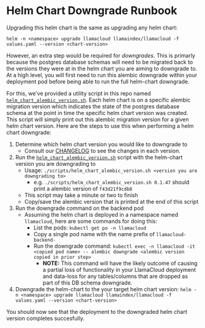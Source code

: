# Helm Chart Downgrade Runbook

Upgrading this helm chart is the same as upgrading any helm chart:
```shell
helm -n <namespace> upgrade llamacloud llamaindex/llamacloud -f values.yaml --version <chart-version>
```

However, an extra step would be required for *downgrades*. This is primarly because the postgres database schemas will need to be migrated back to the versions they were at in the helm chart you are aiming to downgrade to.
At a high level, you will first need to run this alembic downgrade within your deployment pod before being able to run the full helm-chart downgrade.

For this, we've provided a utility script in this repo named [`helm_chart_alembic_version.sh`](../scripts/helm_chart_alembic_version.sh). Each helm chart is on a specific alembic migration version which indicates the state of the postgres database schema at the point in time the specific helm chart version was created.
This script will simply print out this alembic migration version for a given helm chart version. Here are the steps to use this when performing a helm chart downgrade:
1. Determine which helm chart version you would like to downgrade to
    - Consult our [CHANGELOG](../CHANGELOG.md) to see the changes in each version.
1. Run the [`helm_chart_alembic_version.sh`](../scripts/helm_chart_alembic_version.sh) script with the helm-chart version you are downgrading to
    - Usage: `./scripts/helm_chart_alembic_version.sh <version you are downgrading to>`
        - e.g. `./scripts/helm_chart_alembic_version.sh 0.1.47` should print a alembic version of `f43d21f9cdb8`
    - This script may take a minute or two to finish
    - Copy/save the alembic version that is printed at the end of this script
1. Run the downgrade command on the backend pod
    - Assuming the helm chart is deployed in a namespace named `llamacloud`, here are some commands for doing this:
        - List the pods: `kubectl get po -n llamacloud`
        - Copy a single pod name with the name prefix of `llamacloud-backend-`
        - Run the downgrade command: `kubectl exec -n llamacloud -it <copied pod name> -- alembic downgrade <alembic version copied in prior step>`
            - **NOTE:** This command will have the likely outcome of causing a partial loss of functionality in your LlamaCloud deployment and data-loss for any tables/columns that are dropped as part of this DB schema downgrade.
1. Downgrade the helm-chart to the your target helm chart version: `helm -n <namespace> upgrade llamacloud llamaindex/llamacloud -f values.yaml --version <chart-version>`

You should now see that the deployment to the downgraded helm chart version completes succesfully.
